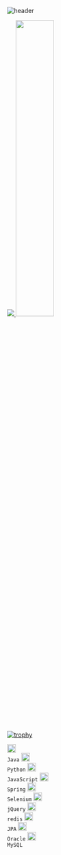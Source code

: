 ![header](https://capsule-render.vercel.app/api?type=waving&color=gradient&height=120&animation=fadeIn&section=footer&text=안녕하세요.&fontAlign=70&stroke=#000000)

<a href="s">
  <img src="https://github-readme-stats.vercel.app/api/top-langs/?username=AhnDaHoon&exclude_repo=AhnDaHoon.github.io&layout=compact&theme=tokyonight" />
</a>
<a href="s">
  <img src="https://github-readme-stats.vercel.app/api?username=AhnDaHoon&theme=tokyonight&show_icons=true" width="42%" />
</a>

[![trophy](https://github-profile-trophy.vercel.app/?username=dkssud8150&theme=flat&column=7)](https://github.com/dkssud8150/)

<code><img alt = "Java" height="20" src="https://cdn.icon-icons.com/icons2/81/PNG/256/java_15498.png"> Java</code>
<code><img alt = "Python" height="20" src="https://cdn.icon-icons.com/icons2/2699/PNG/512/pytorch_logo_icon_170820.png"> Python</code>
<code><img alt = "JavaScript" height="20" src="https://i.namu.wiki/i/DSnv9SvW9FfwbQj71hLIAE3fKtYQZ2QIJJE4Keg8D_OMfBKcx3Sn6oFGCtLu0wflMq2NOMpJ6dbGW-UojoRkbK56Dnj7_VPq0sisAYb4JDEOj_Eda_ir-144lrcoMPlIixeZ4Mh4aTvprawINUdjLA.svg"> JavaScript</code>
<code><img alt = "Spring" height="20" src="https://upload.wikimedia.org/wikipedia/commons/thumb/7/79/Spring_Boot.svg/120px-Spring_Boot.svg.png"> Spring</code>
<code><img alt = "Selenium" height="20" src="https://i.namu.wiki/i/qmvpyKr85riVo68yywfxkO55YDe9WpeTRUFUv7FPTmA6OdeiDmCTTKSbCOCJkAIeAKMwNNEMiHOpPK318GDJFYXebycJXE4KO_cHwj9V08DIueGvAk4H_gxyLJie0gasO4IIIdGY7f260SZ7V6iDFw.webp"> Selenium</code>
<code><img alt = "jQuery" height="20" src="https://cdn.icon-icons.com/icons2/2415/PNG/96/jquery_plain_wordmark_logo_icon_146445.png"> jQuery</code>
<code><img alt = "redis" height="20" src="https://cdn.icon-icons.com/icons2/2415/PNG/96/redis_original_wordmark_logo_icon_146369.png"> redis</code>
<code><img alt = "JPA" height="20" src="https://hibernate.org/images/hibernate-logo.svg"> JPA</code>
<code><img alt = "Oracle" height="20" src="https://cdn.icon-icons.com/icons2/2415/PNG/96/oracle_original_logo_icon_146401.png"> Oracle</code>
<code><img alt = "MySQL" height="20" src="https://cdn.icon-icons.com/icons2/2415/PNG/96/mysql_original_wordmark_logo_icon_146417.png"> MySQL</code>
